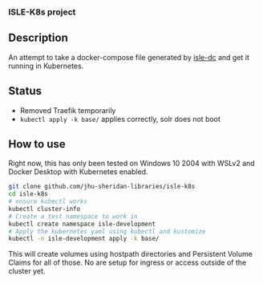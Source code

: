 ### ISLE-K8s project

## Description
An attempt to take a docker-compose file generated by [isle-dc](https://github.com/islandora-devops/isle-dc) and get it running in Kubernetes.

## Status
* Removed Traefik temporarily
* `kubectl apply -k base/` applies correctly, solr does not boot

## How to use
Right now, this has only been tested on Windows 10 2004 with WSLv2 and Docker Desktop with Kubernetes enabled.

```bash
git clone github.com/jhu-sheridan-libraries/isle-k8s
cd isle-k8s
# ensure kubectl works
kubectl cluster-info
# Create a test namespace to work in
kubectl create namespace isle-development
# Apply the kubernetes yaml using kubectl and kustomize
kubectl -n isle-development apply -k base/
``` 

This will create volumes using hostpath directories and Persistent Volume Claims for all of those. No are setup for ingress or access outside of the cluster yet.